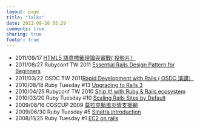 ```yaml
---
layout: page
title: "Talks"
date: 2011-09-26 05:29
comments: true
sharing: true
footer: true
---
```



* 2011/09/17 [HTML5 語意標籤理論與實戰( 投影片）](http://html5-practices.heroku.com/)
* 2011/08/27 Rubyconf TW 2011 [Essential Rails Design Pattern for Beginners](http://essential-rails-pattern.heroku.com/)
* 2011/03/22 OSDC TW 2011[Rapid Development with Rails ( OSDC 演講）](http://www.slideshare.net/xuitejoke/rapid-development-with-rails-7394238)
* 2010/08/18 Ruby Tuesday #13 [Upgrading to Rails 3](http://www.slideshare.net/xuitejoke/upgrading-to-rails3-4997117)
* 2010/04/25 Rubyconf TW 2010 [Ship It! with Ruby & Rails ecosystem](http://www.slideshare.net/xuitejoke/ship-it-with-ruby-rails-ecosystem)
* 2010/03/20 Ruby Tuesday #10 [Scaling Rails Sites by Default](http://www.slideshare.net/xuitejoke/scaling-rails-sites-by-default)
* 2009/08/16 COSCUP 2009 [莫拉克颱風災情支援網](http://blog.xdite.net/?p=1369)
* 2009/06/30 Ruby Tuesday #5 [Sinatra introduction](http://www.slideshare.net/xuitejoke/sinatra-introduction-1661103)
* 2008/11/25 Ruby Tuesday #1 [EC2 on rails](http://blog.xdite.net/?p=821)
